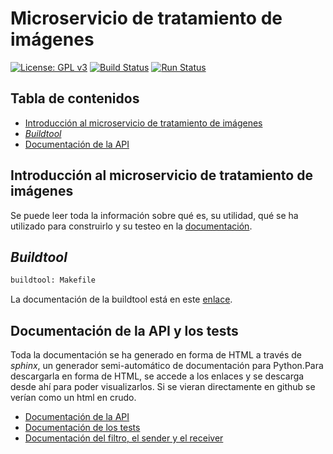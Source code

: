 # Microservicio de tratamiento de imágenes
[![License: GPL v3](https://img.shields.io/badge/License-GPLv3-blue.svg)](https://www.gnu.org/licenses/gpl-3.0)
[![Build Status](https://travis-ci.org/nazaretrogue/Microservicio-multimedia.svg?branch=master)](https://travis-ci.org/nazaretrogue/Microservicio-multimedia)
[![Run Status](https://api.shippable.com/projects/5d9d9d8227d7a00007532757/badge?branch=master)]()

## Tabla de contenidos
<!--ts-->
   * [Introducción al microservicio de tratamiento de imágenes](#Introduccion-al-microservicio-de-tratamiento-de-imagenes)
   * [*Buildtool*](#Buildtool)
   * [Documentación de la API](#Documentacion-de-la-API)
<!--te-->

## Introducción al microservicio de tratamiento de imágenes

Se puede leer toda la información sobre qué es, su utilidad, qué se ha utilizado
para construirlo y su testeo en la [documentación](https://github.com/nazaretrogue/Microservicio-multimedia/blob/master/docs/Utilidad.md).

## *Buildtool*

```bash
buildtool: Makefile
```

La documentación de la buildtool está en este [enlace](https://github.com/nazaretrogue/Microservicio-multimedia/blob/master/docs/Tecnologias_usadas.md).

## Documentación de la API y los tests

Toda la documentación se ha generado en forma de HTML a través de *sphinx*, un
generador semi-automático de documentación para Python.Para descargarla en forma
de HTML, se accede a los enlaces y se descarga desde ahí para poder visualizarlos.
Si se vieran directamente en github se verían como un html en crudo.

* [Documentación de la API](https://github.com/nazaretrogue/Microservicio-multimedia/blob/master/docs/build/html/app.html)
* [Documentación de los tests](https://github.com/nazaretrogue/Microservicio-multimedia/blob/master/docs/build/html/tests.html)
* [Documentación del filtro, el sender y el receiver](https://github.com/nazaretrogue/Microservicio-multimedia/blob/master/docs/build/html/src.html)
